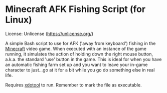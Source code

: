 # Minecraft AFK Fishing Script (for Linux)

License: Unlicense (https://unlicense.org/)

A simple Bash script to use for AFK ('away from keyboard') fishing in the [Minecraft](https://www.minecraft.net) video game. When executed with an instance of the game running, it simulates the action of holding down the right mouse button, a.k.a. the standard 'use' button in the game. This is ideal for when you have an automatic fishing farm set up and you want to leave your in-game character to just...go at it for a bit while you go do something else in real life.

Requires [xdotool](https://github.com/jordansissel/xdotool) to run. Remember to mark the file as executable.
